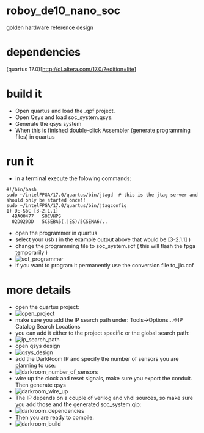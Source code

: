 # roboy_de10_nano_soc
golden hardware reference design

# dependencies
(quartus 17.0)[http://dl.altera.com/17.0/?edition=lite]

# build it
* Open quartus and load the .qpf project.
* Open Qsys and load soc_system.qsys. 
* Generate the qsys system
* When this is finished double-click Assembler (generate programming files) in quartus

# run it
* in a terminal execute the folowing commands:
```
#!/bin/bash
sudo ~/intelFPGA/17.0/quartus/bin/jtagd  # this is the jtag server and should only be started once!!
sudo ~/intelFPGA/17.0/quartus/bin/jtagconfig 
1) DE-SoC [3-2.1.1]
  4BA00477   SOCVHPS
  02D020DD   5CSEBA6(.|ES)/5CSEMA6/..
```
* open the programmer in quartus
* select your usb ( in the example output above that would be [3-2.1.1] )
* change the programming file to soc_system.sof ( this will flash the fpga temporarily )
* ![sof_programmer](https://github.com/Roboy/roboy_de10_nano_soc/blob/master/images/programmer_sof.png?raw=true "sof programmer")
* if you want to program it permanently use the conversion file to_jic.cof

# more details
* open the quartus project:
* ![open_project](https://github.com/Roboy/roboy_de10_nano_soc/blob/darkroom/images/open_project.png?raw=true "open_project")
* make sure you add the IP search path under: Tools->Options...->IP Catalog Search Locations
* you can add it either to the project specific or the global search path:
* ![ip_search_path](https://github.com/Roboy/roboy_de10_nano_soc/blob/darkroom/images/darkroom_ip.png?raw=true "ip_search_path")
* open qsys design
* ![qsys_design](https://github.com/Roboy/roboy_de10_nano_soc/blob/darkroom/images/open_qsys_design.png?raw=true "qsys_design")
* add the DarkRoom IP and specify the number of sensors you are planning to use:
* ![darkroom_number_of_sensors](https://github.com/Roboy/roboy_de10_nano_soc/blob/darkroom/images/darkroom_number_of_sensors.png?raw=true "darkroom_number_of_sensors")
* wire up the clock and reset signals, make sure you export the conduit. Then generate qsys
* ![darkroom_wire_up](https://github.com/Roboy/roboy_de10_nano_soc/blob/darkroom/images/darkroom_wire_up.png?raw=true "darkroom_wire_up")
* The IP depends on a couple of verilog and vhdl sources, so make sure you add those and the generated soc_system.qip:
* ![darkroom_dependencies](https://github.com/Roboy/roboy_de10_nano_soc/blob/darkroom/images/darkroom_dependencies.png?raw=true "darkroom_dependencies")
* Then you are ready to compile.
* ![darkroom_build](https://github.com/Roboy/roboy_de10_nano_soc/blob/darkroom/images/darkroom_build.png?raw=true "darkroom_build")
